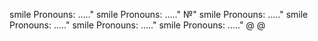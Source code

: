 smile Pronouns: ....."
smile Pronouns: ....."
№"
smile Pronouns: ....."
smile Pronouns: ....."
smile Pronouns: ....."
smile Pronouns: ....."
@
@
